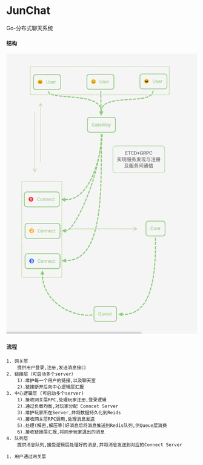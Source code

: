# JunChat
Go-分布式聊天系统

#### 结构
![png](./JunChat.png)


#### 流程

````
1. 网关层 
    提供用户登录,注册,发送消息接口
2. 链接层（可启动多个server）
    1).维护每一个用户的链接,以及聊天室
    2).链接断开后向中心逻辑层汇报
3. 中心逻辑层 (可启动多个server)
    1).接收网关层RPC,处理玩家注册,登录逻辑
    2).通过负载均衡,对玩家分配 Conncet Server
    3).维护玩家所在Server,并将数据持久化到Reids
    4).接收网关层RPC调用,处理消息发送
    5).处理(解密,解压等)好消息后将消息推送到Redis队列,供Queue层消费
    6).接收链接层汇报,将同步玩家退出的消息
4. 队列层
    提供消息队列,接受逻辑层处理好的消息,并将消息发送到对应的Connect Server
````
````
1. 用户通过网关层

````